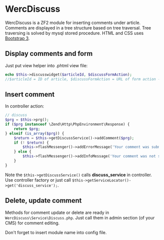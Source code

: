 # WercDiscuss
WercDiscuss is a ZF2 module for inserting comments under article. Comments are displayed in a tree structure based on tree traversal.
Tree traversing is solved by mysql stored procedure. HTML and CSS uses [Bootstrap 3](http://getbootstrap.com/).


## Display comments and form
Just put view helper into .phtml view file:
```php
echo $this->discusswidget($articleId, $discussFormAction);
//$articleId = ID of article, $discussFormAction = URL of form action - comment insert 
```

## Insert comment
In controller action:
``` php
// discuss
$prg = $this->prg();
if ($prg instanceof \Zend\Http\PhpEnvironment\Response) {
    return $prg;
} elseif (is_array($prg)) {
    $return = $this->getDiscussService()->addComment($prg);
    if (! $return) {
        $this->flashMessenger()->addErrorMessage('Your comment was submitted.');
    } else {
        $this->flashMessenger()->addInfoMessage('Your comment was not submitted.');
    }
}
```
Note the `$this->getDiscussService()` calls **discuss_service** in controller. 
Use controller factory or just call `$this->getServiceLocator()->get('discuss_service');`.

## Delete, update comment
Methods for comment update or delete are ready in `WercDiscuss\Service\Discuss.php`. 
Just call them in admin section (of your CMS) for comment editing.


Don't forget to insert module name into config file.